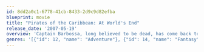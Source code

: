 ```yaml
---
id: 8dd2a0c1-6778-41cb-8433-2d9c9d82efba
blueprint: movie
title: "Pirates of the Caribbean: At World's End"
release_date: '2007-05-19'
overview: 'Captain Barbossa, long believed to be dead, has come back to life and is headed to the edge of the Earth with Will Turner and Elizabeth Swann. But nothing is quite as it seems.'
genres: '[{"id": 12, "name": "Adventure"}, {"id": 14, "name": "Fantasy"}, {"id": 28, "name": "Action"}]'
---
```

